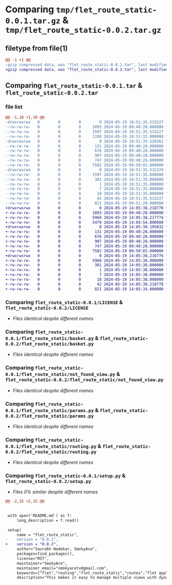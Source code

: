 # Comparing `tmp/flet_route_static-0.0.1.tar.gz` & `tmp/flet_route_static-0.0.2.tar.gz`

## filetype from file(1)

```diff
@@ -1 +1 @@
-gzip compressed data, was "flet_route_static-0.0.1.tar", last modified: Sun May 19 10:51:35 2024, max compression
+gzip compressed data, was "flet_route_static-0.0.2.tar", last modified: Sun May 19 14:05:38 2024, max compression
```

## Comparing `flet_route_static-0.0.1.tar` & `flet_route_static-0.0.2.tar`

### file list

```diff
@@ -1,18 +1,18 @@
-drwxrwxrwx   0        0        0        0 2024-05-19 10:51:35.533227 flet_route_static-0.0.1/
--rw-rw-rw-   0        0        0     1093 2024-05-19 09:40:28.000000 flet_route_static-0.0.1/LICENSE
--rw-rw-rw-   0        0        0     1597 2024-05-19 10:51:35.533227 flet_route_static-0.0.1/PKG-INFO
--rw-rw-rw-   0        0        0     1108 2024-05-19 10:51:32.000000 flet_route_static-0.0.1/README.md
-drwxrwxrwx   0        0        0        0 2024-05-19 10:51:35.520261 flet_route_static-0.0.1/flet_route_static/
--rw-rw-rw-   0        0        0      131 2024-05-19 09:40:28.000000 flet_route_static-0.0.1/flet_route_static/__init__.py
--rw-rw-rw-   0        0        0      676 2024-05-19 09:40:28.000000 flet_route_static-0.0.1/flet_route_static/basket.py
--rw-rw-rw-   0        0        0      907 2024-05-19 09:40:28.000000 flet_route_static-0.0.1/flet_route_static/not_found_view.py
--rw-rw-rw-   0        0        0      747 2024-05-19 09:40:28.000000 flet_route_static-0.0.1/flet_route_static/params.py
--rw-rw-rw-   0        0        0     7582 2024-05-19 09:50:02.000000 flet_route_static-0.0.1/flet_route_static/routing.py
-drwxrwxrwx   0        0        0        0 2024-05-19 10:51:35.532229 flet_route_static-0.0.1/flet_route_static.egg-info/
--rw-rw-rw-   0        0        0     1597 2024-05-19 10:51:35.000000 flet_route_static-0.0.1/flet_route_static.egg-info/PKG-INFO
--rw-rw-rw-   0        0        0      381 2024-05-19 10:51:35.000000 flet_route_static-0.0.1/flet_route_static.egg-info/SOURCES.txt
--rw-rw-rw-   0        0        0        1 2024-05-19 10:51:35.000000 flet_route_static-0.0.1/flet_route_static.egg-info/dependency_links.txt
--rw-rw-rw-   0        0        0        7 2024-05-19 10:51:35.000000 flet_route_static-0.0.1/flet_route_static.egg-info/requires.txt
--rw-rw-rw-   0        0        0       18 2024-05-19 10:51:35.000000 flet_route_static-0.0.1/flet_route_static.egg-info/top_level.txt
--rw-rw-rw-   0        0        0       42 2024-05-19 10:51:35.533227 flet_route_static-0.0.1/setup.cfg
--rw-rw-rw-   0        0        0      821 2024-05-19 09:51:20.000000 flet_route_static-0.0.1/setup.py
+drwxrwxrwx   0        0        0        0 2024-05-19 14:05:38.218770 flet_route_static-0.0.2/
+-rw-rw-rw-   0        0        0     1093 2024-05-19 09:40:28.000000 flet_route_static-0.0.2/LICENSE
+-rw-rw-rw-   0        0        0     5968 2024-05-19 14:05:38.217774 flet_route_static-0.0.2/PKG-INFO
+-rw-rw-rw-   0        0        0     5479 2024-05-19 14:04:54.000000 flet_route_static-0.0.2/README.md
+drwxrwxrwx   0        0        0        0 2024-05-19 14:05:38.195832 flet_route_static-0.0.2/flet_route_static/
+-rw-rw-rw-   0        0        0      131 2024-05-19 09:40:28.000000 flet_route_static-0.0.2/flet_route_static/__init__.py
+-rw-rw-rw-   0        0        0      676 2024-05-19 09:40:28.000000 flet_route_static-0.0.2/flet_route_static/basket.py
+-rw-rw-rw-   0        0        0      907 2024-05-19 09:40:28.000000 flet_route_static-0.0.2/flet_route_static/not_found_view.py
+-rw-rw-rw-   0        0        0      747 2024-05-19 09:40:28.000000 flet_route_static-0.0.2/flet_route_static/params.py
+-rw-rw-rw-   0        0        0     7582 2024-05-19 09:50:02.000000 flet_route_static-0.0.2/flet_route_static/routing.py
+drwxrwxrwx   0        0        0        0 2024-05-19 14:05:38.216776 flet_route_static-0.0.2/flet_route_static.egg-info/
+-rw-rw-rw-   0        0        0     5968 2024-05-19 14:05:38.000000 flet_route_static-0.0.2/flet_route_static.egg-info/PKG-INFO
+-rw-rw-rw-   0        0        0      381 2024-05-19 14:05:38.000000 flet_route_static-0.0.2/flet_route_static.egg-info/SOURCES.txt
+-rw-rw-rw-   0        0        0        1 2024-05-19 14:05:38.000000 flet_route_static-0.0.2/flet_route_static.egg-info/dependency_links.txt
+-rw-rw-rw-   0        0        0        7 2024-05-19 14:05:38.000000 flet_route_static-0.0.2/flet_route_static.egg-info/requires.txt
+-rw-rw-rw-   0        0        0       18 2024-05-19 14:05:38.000000 flet_route_static-0.0.2/flet_route_static.egg-info/top_level.txt
+-rw-rw-rw-   0        0        0       42 2024-05-19 14:05:38.218770 flet_route_static-0.0.2/setup.cfg
+-rw-rw-rw-   0        0        0      821 2024-05-19 14:05:34.000000 flet_route_static-0.0.2/setup.py
```

### Comparing `flet_route_static-0.0.1/LICENSE` & `flet_route_static-0.0.2/LICENSE`

 * *Files identical despite different names*

### Comparing `flet_route_static-0.0.1/flet_route_static/basket.py` & `flet_route_static-0.0.2/flet_route_static/basket.py`

 * *Files identical despite different names*

### Comparing `flet_route_static-0.0.1/flet_route_static/not_found_view.py` & `flet_route_static-0.0.2/flet_route_static/not_found_view.py`

 * *Files identical despite different names*

### Comparing `flet_route_static-0.0.1/flet_route_static/params.py` & `flet_route_static-0.0.2/flet_route_static/params.py`

 * *Files identical despite different names*

### Comparing `flet_route_static-0.0.1/flet_route_static/routing.py` & `flet_route_static-0.0.2/flet_route_static/routing.py`

 * *Files identical despite different names*

### Comparing `flet_route_static-0.0.1/setup.py` & `flet_route_static-0.0.2/setup.py`

 * *Files 0% similar despite different names*

```diff
@@ -2,15 +2,15 @@
 
 
 with open('README.md') as f:
     long_description = f.read()
 
 setup(
     name = "flet_route_static",
-    version = "0.0.1",
+    version = "0.0.2",
     author="Saurabh Wadekar, SmokyAce",
     packages=find_packages(),
     license="MIT",
     maintainer="SmokyAce",
     maintainer_email="smokyacetv@gmail.com",
     keywords=["flet","routing","flet_route_static","routes","flet app","flet-route","flet simple routing"],
     description="This makes it easy to manage multiple views with dynamic routing.",
```

